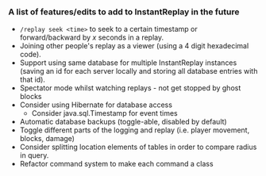 ### A list of features/edits to add to InstantReplay in the future

- `/replay seek <time>` to seek to a certain timestamp or forward/backward by _x_ seconds in a replay.
- Joining other people's replay as a viewer (using a 4 digit hexadecimal code).
- Support using same database for multiple InstantReplay instances (saving an id for each server locally and storing all
  database entries with that id).
- Spectator mode whilst watching replays - not get stopped by ghost blocks
- Consider using Hibernate for database access
  - Consider java.sql.Timestamp for event times
- Automatic database backups (toggle-able, disabled by default)
- Toggle different parts of the logging and replay (i.e. player movement, blocks, damage)
- Consider splitting location elements of tables in order to compare radius in query.
- Refactor command system to make each command a class